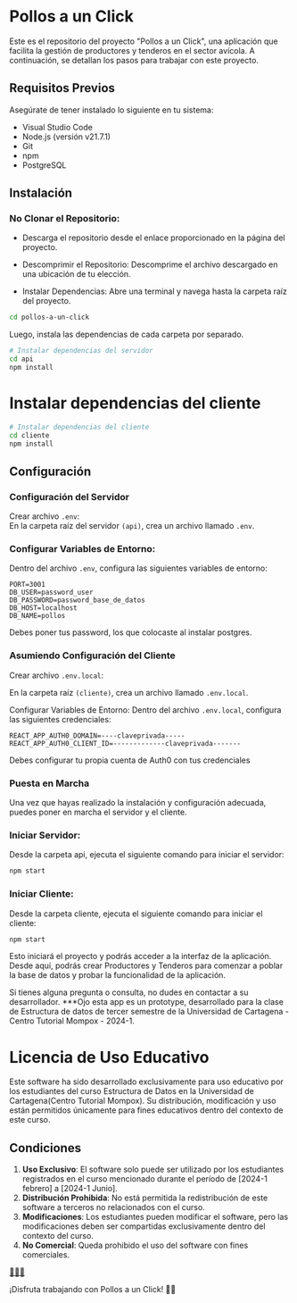 # Pollos a un Click
Este es el repositorio del proyecto "Pollos a un Click", una aplicación que facilita la gestión de productores y tenderos en el sector avícola. A continuación, se detallan los pasos para trabajar con este proyecto.

## Requisitos Previos
Asegúrate de tener instalado lo siguiente en tu sistema:

- Visual Studio Code
- Node.js (versión v21.7.1)
- Git
- npm
- PostgreSQL

## Instalación

### No Clonar el Repositorio:

- Descarga el repositorio desde el enlace proporcionado en la página del proyecto.

- Descomprimir el Repositorio:
Descomprime el archivo descargado en una ubicación de tu elección.

- Instalar Dependencias:
Abre una terminal y navega hasta la carpeta raíz del proyecto.

```bash
cd pollos-a-un-click
```
Luego, instala las dependencias de cada carpeta por separado.

```bash
# Instalar dependencias del servidor
cd api
npm install
```

# Instalar dependencias del cliente

```bash
# Instalar dependencias del cliente
cd cliente
npm install
```

## Configuración
### Configuración del Servidor

Crear archivo `.env`:  
En la carpeta raíz del servidor `(api)`, crea un archivo llamado `.env`.

### Configurar Variables de Entorno:  

Dentro del archivo `.env`, configura las siguientes variables de entorno:

```plaintext
PORT=3001
DB_USER=password_user
DB_PASSWORD=password_base_de_datos
DB_HOST=localhost
DB_NAME=pollos
```
Debes poner tus password, los que colocaste al instalar postgres.  

### Asumiendo Configuración del Cliente  

Crear archivo `.env.local`:  

En la carpeta raíz `(cliente)`, crea un archivo llamado `.env.local`.

Configurar Variables de Entorno:
Dentro del archivo `.env.local`, configura las siguientes credenciales:

```plaintext
REACT_APP_AUTH0_DOMAIN=----claveprivada-----
REACT_APP_AUTH0_CLIENT_ID=-------------claveprivada-------
```
Debes configurar tu propia cuenta de Auth0 con tus credenciales

### Puesta en Marcha
Una vez que hayas realizado la instalación y configuración adecuada, puedes poner en marcha el servidor y el cliente.

### Iniciar Servidor:
Desde la carpeta api, ejecuta el siguiente comando para iniciar el servidor:

```bash
npm start
```

### Iniciar Cliente:  
Desde la carpeta cliente, ejecuta el siguiente comando para iniciar el cliente:

```bash
npm start
```

Esto iniciará el proyecto y podrás acceder a la interfaz de la aplicación. Desde aquí, podrás crear Productores y Tenderos para comenzar a poblar la base de datos y probar la funcionalidad de la aplicación.

Si tienes alguna pregunta o consulta, no dudes en contactar a su desarrollador. 
***Ojo esta app es un prototype, desarrollado para la clase de Estructura de datos de tercer semestre de la Universidad de Cartagena - Centro Tutorial Mompox - 2024-1.


# Licencia de Uso Educativo

Este software ha sido desarrollado exclusivamente para uso educativo por los estudiantes del curso Estructura de Datos en la Universidad de Cartagena(Centro Tutorial Mompox). Su distribución, modificación y uso están permitidos únicamente para fines educativos dentro del contexto de este curso.

## Condiciones

1. **Uso Exclusivo**: El software solo puede ser utilizado por los estudiantes registrados en el curso mencionado durante el período de [2024-1 febrero] a [2024-1 Junio].
2. **Distribución Prohibida**: No está permitida la redistribución de este software a terceros no relacionados con el curso.
3. **Modificaciones**: Los estudiantes pueden modificar el software, pero las modificaciones deben ser compartidas exclusivamente dentro del contexto del curso.
4. **No Comercial**: Queda prohibido el uso del software con fines comerciales.

[🚀👩‍🚀](programador5781@gmail.com)

¡Disfruta trabajando con Pollos a un Click! 🐔🚀

